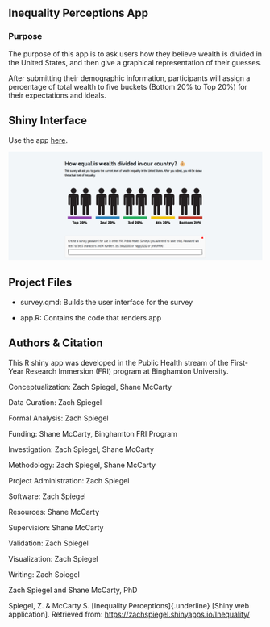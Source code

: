 ## Inequality Perceptions App

### Purpose

The purpose of this app is to ask users how they believe wealth is divided in the United States, and then give a graphical representation of their guesses.

After submitting their demographic information, participants will assign a percentage of total wealth to five buckets (Bottom 20% to Top 20%) for their expectations and ideals.

## Shiny Interface

Use the app [here](https://zachspiegel.shinyapps.io/Inequality/).

![](inequality.png)

## Project Files

-   survey.qmd: Builds the user interface for the survey

<!-- -->

-   app.R: Contains the code that renders app

## Authors & Citation

This R shiny app was developed in the Public Health stream of the First-Year Research Immersion (FRI) program at Binghamton University.

Conceptualization: Zach Spiegel, Shane McCarty

Data Curation: Zach Spiegel

Formal Analysis: Zach Spiegel

Funding: Shane McCarty, Binghamton FRI Program

Investigation: Zach Spiegel, Shane McCarty

Methodology: Zach Spiegel, Shane McCarty

Project Administration: Zach Spiegel

Software: Zach Spiegel

Resources: Shane McCarty

Supervision: Shane McCarty

Validation: Zach Spiegel

Visualization: Zach Spiegel

Writing: Zach Spiegel

Zach Spiegel and Shane McCarty, PhD

Spiegel, Z. & McCarty S. [Inequality Perceptions]{.underline} \[Shiny web application\]. Retrieved from: <https://zachspiegel.shinyapps.io/Inequality/>
